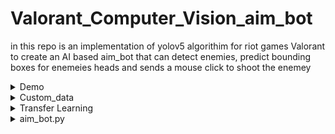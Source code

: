 # Valorant_Computer_Vision_aim_bot

in this repo is an implementation of yolov5 algorithim for riot games Valorant to create an AI based aim_bot that can detect enemies, predict bounding boxes for enemeies heads
and sends a mouse click to shoot the enemey

<details>
<summary>Demo</summary>
  sdasd
</details>

<details>
<summary>Custom_data</summary>

3K data were gathered from valorant clips and gameplays, using scutti you can convert videos into frames or capture screen shots at intervals while playing  [SCUTTI](https://github.com/TrevorSatori/Scutti)


</details>

<details>
<summary>Transfer Learning</summary>
  
</details>

<details>
<summary>aim_bot.py</summary>
  
</details>
